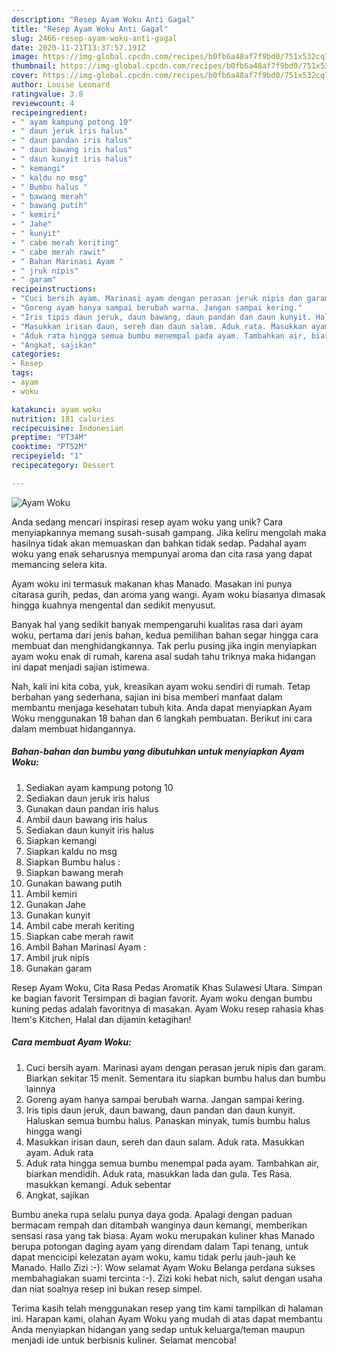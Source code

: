 ```yaml
---
description: "Resep Ayam Woku Anti Gagal"
title: "Resep Ayam Woku Anti Gagal"
slug: 2466-resep-ayam-woku-anti-gagal
date: 2020-11-21T13:37:57.191Z
image: https://img-global.cpcdn.com/recipes/b0fb6a48af7f9bd0/751x532cq70/ayam-woku-foto-resep-utama.jpg
thumbnail: https://img-global.cpcdn.com/recipes/b0fb6a48af7f9bd0/751x532cq70/ayam-woku-foto-resep-utama.jpg
cover: https://img-global.cpcdn.com/recipes/b0fb6a48af7f9bd0/751x532cq70/ayam-woku-foto-resep-utama.jpg
author: Louise Leonard
ratingvalue: 3.8
reviewcount: 4
recipeingredient:
- " ayam kampung potong 10"
- " daun jeruk iris halus"
- " daun pandan iris halus"
- " daun bawang iris halus"
- " daun kunyit iris halus"
- " kemangi"
- " kaldu no msg"
- " Bumbu halus "
- " bawang merah"
- " bawang putih"
- " kemiri"
- " Jahe"
- " kunyit"
- " cabe merah keriting"
- " cabe merah rawit"
- " Bahan Marinasi Ayam "
- " jruk nipis"
- " garam"
recipeinstructions:
- "Cuci bersih ayam. Marinasi ayam dengan perasan jeruk nipis dan garam. Biarkan sekitar 15 menit. Sementara itu siapkan bumbu halus dan bumbu lainnya"
- "Goreng ayam hanya sampai berubah warna. Jangan sampai kering."
- "Iris tipis daun jeruk, daun bawang, daun pandan dan daun kunyit. Haluskan semua bumbu halus. Panaskan minyak, tumis bumbu halus hingga wangi"
- "Masukkan irisan daun, sereh dan daun salam. Aduk rata. Masukkan ayam. Aduk rata"
- "Aduk rata hingga semua bumbu menempal pada ayam. Tambahkan air, biarkan mendidih. Aduk rata, masukkan lada dan gula. Tes Rasa. masukkan kemangi. Aduk sebentar"
- "Angkat, sajikan"
categories:
- Resep
tags:
- ayam
- woku

katakunci: ayam woku 
nutrition: 181 calories
recipecuisine: Indonesian
preptime: "PT34M"
cooktime: "PT52M"
recipeyield: "1"
recipecategory: Dessert

---
```



![Ayam Woku](https://img-global.cpcdn.com/recipes/b0fb6a48af7f9bd0/751x532cq70/ayam-woku-foto-resep-utama.jpg)

Anda sedang mencari inspirasi resep ayam woku yang unik? Cara menyiapkannya memang susah-susah gampang. Jika keliru mengolah maka hasilnya tidak akan memuaskan dan bahkan tidak sedap. Padahal ayam woku yang enak seharusnya mempunyai aroma dan cita rasa yang dapat memancing selera kita.

Ayam woku ini termasuk makanan khas Manado. Masakan ini punya citarasa gurih, pedas, dan aroma yang wangi. Ayam woku biasanya dimasak hingga kuahnya mengental dan sedikit menyusut.

Banyak hal yang sedikit banyak mempengaruhi kualitas rasa dari ayam woku, pertama dari jenis bahan, kedua pemilihan bahan segar hingga cara membuat dan menghidangkannya. Tak perlu pusing jika ingin menyiapkan ayam woku enak di rumah, karena asal sudah tahu triknya maka hidangan ini dapat menjadi sajian istimewa.


Nah, kali ini kita coba, yuk, kreasikan ayam woku sendiri di rumah. Tetap berbahan yang sederhana, sajian ini bisa memberi manfaat dalam membantu menjaga kesehatan tubuh kita. Anda dapat menyiapkan Ayam Woku menggunakan 18 bahan dan 6 langkah pembuatan. Berikut ini cara dalam membuat hidangannya.

<!--inarticleads1-->

##### Bahan-bahan dan bumbu yang dibutuhkan untuk menyiapkan Ayam Woku:

1. Sediakan  ayam kampung potong 10
1. Sediakan  daun jeruk iris halus
1. Gunakan  daun pandan iris halus
1. Ambil  daun bawang iris halus
1. Sediakan  daun kunyit iris halus
1. Siapkan  kemangi
1. Siapkan  kaldu no msg
1. Siapkan  Bumbu halus :
1. Siapkan  bawang merah
1. Gunakan  bawang putih
1. Ambil  kemiri
1. Gunakan  Jahe
1. Gunakan  kunyit
1. Ambil  cabe merah keriting
1. Siapkan  cabe merah rawit
1. Ambil  Bahan Marinasi Ayam :
1. Ambil  jruk nipis
1. Gunakan  garam


Resep Ayam Woku, Cita Rasa Pedas Aromatik Khas Sulawesi Utara. Simpan ke bagian favorit Tersimpan di bagian favorit. Ayam woku dengan bumbu kuning pedas adalah favoritnya di masakan. Ayam Woku resep rahasia khas Item&#39;s Kitchen, Halal dan dijamin ketagihan! 

<!--inarticleads2-->

##### Cara membuat Ayam Woku:

1. Cuci bersih ayam. Marinasi ayam dengan perasan jeruk nipis dan garam. Biarkan sekitar 15 menit. Sementara itu siapkan bumbu halus dan bumbu lainnya
1. Goreng ayam hanya sampai berubah warna. Jangan sampai kering.
1. Iris tipis daun jeruk, daun bawang, daun pandan dan daun kunyit. Haluskan semua bumbu halus. Panaskan minyak, tumis bumbu halus hingga wangi
1. Masukkan irisan daun, sereh dan daun salam. Aduk rata. Masukkan ayam. Aduk rata
1. Aduk rata hingga semua bumbu menempal pada ayam. Tambahkan air, biarkan mendidih. Aduk rata, masukkan lada dan gula. Tes Rasa. masukkan kemangi. Aduk sebentar
1. Angkat, sajikan


Bumbu aneka rupa selalu punya daya goda. Apalagi dengan paduan bermacam rempah dan ditambah wanginya daun kemangi, memberikan sensasi rasa yang tak biasa. Ayam woku merupakan kuliner khas Manado berupa potongan daging ayam yang direndam dalam Tapi tenang, untuk dapat mencicipi kelezatan ayam woku, kamu tidak perlu jauh-jauh ke Manado. Hallo Zizi :-): Wow selamat Ayam Woku Belanga perdana sukses membahagiakan suami tercinta :-). Zizi koki hebat nich, salut dengan usaha dan niat soalnya resep ini bukan resep simpel. 

Terima kasih telah menggunakan resep yang tim kami tampilkan di halaman ini. Harapan kami, olahan Ayam Woku yang mudah di atas dapat membantu Anda menyiapkan hidangan yang sedap untuk keluarga/teman maupun menjadi ide untuk berbisnis kuliner. Selamat mencoba!

